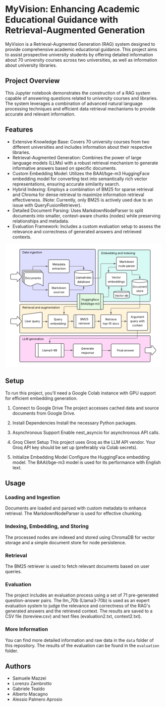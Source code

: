 ﻿# MyVision: Enhancing Academic Educational Guidance with Retrieval-Augmented Generation

MyVision is a Retrieval-Augmented Generation (RAG) system designed to provide comprehensive academic educational guidance. This project aims to assist prospective university students by offering detailed information about 70 university courses across two universities, as well as information about university libraries.

## Project Overview
This Jupyter notebook demonstrates the construction of a RAG system capable of answering questions related to university courses and libraries. The system leverages a combination of advanced natural language processing techniques and efficient data retrieval mechanisms to provide accurate and relevant information.

## Features
- Extensive Knowledge Base: Covers 70 university courses from two different universities and includes information about their respective libraries.
- Retrieval-Augmented Generation: Combines the power of large language models (LLMs) with a robust retrieval mechanism to generate informative answers based on specific documents.
- Custom Embedding Model: Utilizes the BAAI/bge-m3 HuggingFace embedding model for converting text into semantically rich vector representations, ensuring accurate similarity search.
- Hybrid Indexing: Employs a combination of BM25 for sparse retrieval and Chroma for dense retrieval to maximize information retrieval effectiveness. (Note: Currently, only BM25 is actively used due to an issue with QueryFusionRetriever).
- Detailed Document Parsing: Uses MarkdownNodeParser to split documents into smaller, context-aware chunks (nodes) while preserving relationships and metadata.
- Evaluation Framework: Includes a custom evaluation setup to assess the relevance and correctness of generated answers and retrieved contexts.

![System architecture image](images/system-architecture.png)

## Setup
To run this project, you'll need a Google Colab instance with GPU support for efficient embedding generation.

1. Connect to Google Drive
The project accesses cached data and source documents from Google Drive.

2. Install Dependencies
Install the necessary Python packages.

3. Asynchronous Support
Enable nest_asyncio for asynchronous API calls.

4. Groq Client Setup
This project uses Groq as the LLM API vendor. Your Groq API key should be set up (preferably via Colab secrets).

5. Initialize Embedding Model
Configure the HuggingFace embedding model. The BAAI/bge-m3 model is used for its performance with English text.

## Usage
### Loading and Ingestion
Documents are loaded and parsed with custom metadata to enhance retrieval. The MarkdownNodeParser is used for effective chunking.

### Indexing, Embedding, and Storing
The processed nodes are indexed and stored using ChromaDB for vector storage and a simple document store for node persistence.

### Retrieval
The BM25 retriever is used to fetch relevant documents based on user queries.

### Evaluation
The project includes an evaluation process using a set of 71 pre-generated question-answer pairs. The llm_70b (Llama3-70b) is used as an expert evaluation system to judge the relevance and correctness of the RAG's generated answers and the retrieved context. The results are saved to a CSV file (toreview.csv) and text files (evaluation2.txt, context2.txt).

### More Information
You can find more detailed information and raw data in the `data` folder of this repository. The results of the evaluation can be found in the `evaluation` folder.

## Authors
- Samuele Mazzei
- Lorenzo Zambrotto
- Gabriele Tealdo
- Alberto Macagno
- Alessio Palmero Aprosio
